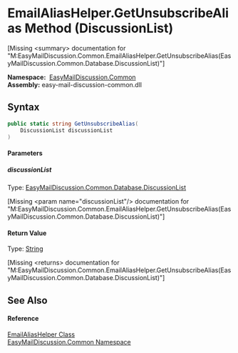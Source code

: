 EmailAliasHelper.GetUnsubscribeAlias Method (DiscussionList)
============================================================

[Missing &lt;summary> documentation for "M:EasyMailDiscussion.Common.EmailAliasHelper.GetUnsubscribeAlias(EasyMailDiscussion.Common.Database.DiscussionList)"]


  **Namespace:**  [EasyMailDiscussion.Common][1]  
  **Assembly:** easy-mail-discussion-common.dll

Syntax
------

```csharp
public static string GetUnsubscribeAlias(
	DiscussionList discussionList
)
```

#### Parameters

##### *discussionList*
Type: [EasyMailDiscussion.Common.Database.DiscussionList][2]  

[Missing &lt;param name="discussionList"/> documentation for "M:EasyMailDiscussion.Common.EmailAliasHelper.GetUnsubscribeAlias(EasyMailDiscussion.Common.Database.DiscussionList)"]


#### Return Value
Type: [String][3]  

[Missing &lt;returns> documentation for "M:EasyMailDiscussion.Common.EmailAliasHelper.GetUnsubscribeAlias(EasyMailDiscussion.Common.Database.DiscussionList)"]


See Also
--------

#### Reference
[EmailAliasHelper Class][4]  
[EasyMailDiscussion.Common Namespace][1]  

[1]: ../README.md
[2]: ../../EasyMailDiscussion.Common.Database/DiscussionList/README.md
[3]: https://docs.microsoft.com/dotnet/api/system.string
[4]: README.md